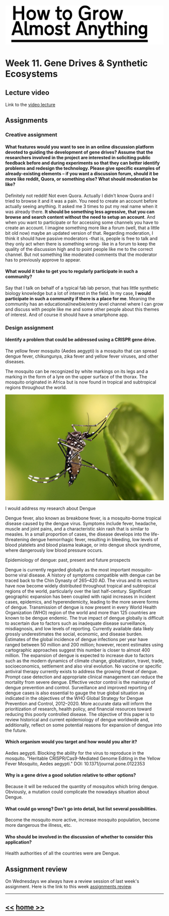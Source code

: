 ![](./img/FabLab.svg)

# Week 11. Gene Drives & Synthetic Ecosystems

## Lecture video
Link to the [video lecture](https://vimeo.com/144647180)

## Assignments

### Creative assignment

#### What features would you want to see in an online discussion platform devoted to guiding the development of gene drives? Assume that the researchers involved in the project are interested in soliciting public feedback before and during experiments so that they can better identify problems and redesign the technology. Please give specific examples of already-existing elements – if you want a discussion forum, should it be more like reddit, Quora, or something else? What should moderation be like?
Definitely not reddit! Not even Quora. Actually I didn't know Quora and I tried to browse it and it was a pain. You need to create an account before actually seeing anything. It asked me 3 times to put my real name when it was already there. **It should be something less agressive, that you can browse and search content without the need to setup an account**. And when you want to participate or for accessing some channels you have to create an account. I imagine something more like a forum (well, that a little bit old now) maybe an updated version of that. Regarding moderation, I think it should have passive moderators -that is, people is free to talk and they only act when there is something wrong- like in a forum to keep the quality of the discussion high and to point people like me to the correct channel. But not something like moderated comments that the moderator has to previously approve to appear.

#### What would it take to get you to regularly participate in such a community?
Say that I talk on behalf of a typical fab lab person, that has little synthetic biology knowledge but a lot of interest in the field. In my case, **I would participate in such a community if there is a place for me**. Meaning the community has an educational/newbie/entry level channel where I can grow and discuss with people like me and some other people about this themes of interest. And of course it should have a smartphone app.

### Design assignment

#### Identify a problem that could be addressed using a CRISPR gene drive.
The yellow fever mosquito (Aedes aegypti) is a mosquito that can spread dengue fever, chikungunya, zika fever and yellow fever viruses, and other diseases.

The mosquito can be recognized by white markings on its legs and a marking in the form of a lyre on the upper surface of the thorax. The mosquito originated in Africa but is now found in tropical and subtropical regions throughout the world.

![](./img/w11/tigre.jpg)


I would address my research about Dengue

Dengue fever, also known as breakbone fever, is a mosquito-borne tropical disease caused by the dengue virus. Symptoms include fever, headache, muscle and joint pains, and a characteristic skin rash that is similar to measles. In a small proportion of cases, the disease develops into the life-threatening dengue hemorrhagic fever, resulting in bleeding, low levels of blood platelets and blood plasma leakage, or into dengue shock syndrome, where dangerously low blood pressure occurs.

Epidemiology of dengue: past, present and future prospects

Dengue is currently regarded globally as the most important mosquito-borne viral disease. A history of symptoms compatible with dengue can be traced back to the Chin Dynasty of 265–420 AD. The virus and its vectors have now become widely distributed throughout tropical and subtropical regions of the world, particularly over the last half-century. Significant geographic expansion has been coupled with rapid increases in incident cases, epidemics, and hyperendemicity, leading to the more severe forms of dengue. Transmission of dengue is now present in every World Health Organization (WHO) region of the world and more than 125 countries are known to be dengue endemic. The true impact of dengue globally is difficult to ascertain due to factors such as inadequate disease surveillance, misdiagnosis, and low levels of reporting. Currently available data likely grossly underestimates the social, economic, and disease burden. Estimates of the global incidence of dengue infections per year have ranged between 50 million and 200 million; however, recent estimates using cartographic approaches suggest this number is closer to almost 400 million. The expansion of dengue is expected to increase due to factors such as the modern dynamics of climate change, globalization, travel, trade, socioeconomics, settlement and also viral evolution. No vaccine or specific antiviral therapy currently exists to address the growing threat of dengue. Prompt case detection and appropriate clinical management can reduce the mortality from severe dengue. Effective vector control is the mainstay of dengue prevention and control. Surveillance and improved reporting of dengue cases is also essential to gauge the true global situation as indicated in the objectives of the WHO Global Strategy for Dengue Prevention and Control, 2012–2020. More accurate data will inform the prioritization of research, health policy, and financial resources toward reducing this poorly controlled disease. The objective of this paper is to review historical and current epidemiology of dengue worldwide and, additionally, reflect on some potential reasons for expansion of dengue into the future.

#### Which organism would you target and how would you alter it?
Aedes aegypti. Blocking the ability for the virus to reproduce in the mosquito.
"Heritable CRISPR/Cas9-Mediated Genome Editing in the Yellow Fever Mosquito, Aedes aegypti."
DOI: 10.1371/journal.pone.0122353

#### Why is a gene drive a good solution relative to other options?
Because it will be reduced the quantity of mosquitos which bring dengue. Obviously, a mutation could complicate the nowadays situation about Dengue.

#### What could go wrong? Don't go into detail, but list several possibilities.
Become the mosquito more active, increase mosquito population, become more dangerous the illness, etc.

#### Who should be involved in the discussion of whether to consider this application?
Health authorities of all the countries were are Dengue.

## Assignment review
On Wednesdays we always have a review session of last week's assignment. Here is the link to this week [assignments review](https://vimeo.com/145411576).

---

## [<<](./w10.html)  [  home  ](./index.html)  [  >>](./w12.html)
